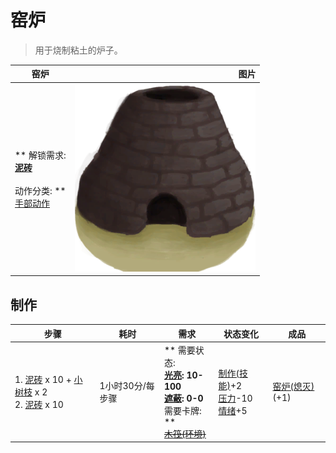 # 窑炉  
> 用于烧制粘土的炉子。  
  
  窑炉  |   图片   
 ----  |  ----:   
 ** 解锁需求: **<br>[泥砖](MudBrick.md)<br><br>** 动作分类: **<br>[手部动作](HandAction.md)  |  <img decoding="async" src="Sprite/Kiln.png" href="a.md" style="max-width:300px;max-height:300px;">   
  
## 制作  
步骤  |  耗时  |  需求  |  状态变化  |  成品  
----  |  ----  |  ----  |  ----  |  ----  
1. [泥砖](MudBrick.md) x 10 + [小树枝](Sticks.md) x 2<br>2. [泥砖](MudBrick.md) x 10  |  1小时30分/每步骤  |  ** 需要状态: **<br>[光亮](Light.md): 10-100<br>[遮蔽](Sheltered.md): 0-0<br>** 需要卡牌: **<br>~~[木筏(环境)](Env_Raft.md)~~  |  [制作(技能)](Skill_Crafting.md)+2<br>[压力](Stress.md)-10<br>[情绪](Morale.md)+5  |  [窑炉(熄灭)](KilnExtinguished.md)(+1)  


<script>document.title="窑炉 - 卡牌生存百科 Card Survival Wiki";</script>